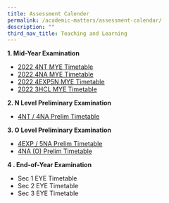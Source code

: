 ```yaml
---
title: Assessment Calender
permalink: /academic-matters/assessment-calendar/
description: ""
third_nav_title: Teaching and Learning
---
```


**1. Mid-Year Examination**


* [2022 4NT MYE Timetable](/files/2022%204NT%20MYE%20Timetable_30%20Mar.pdf)  
*   [2022 4NA MYE Timetable](/files/2022%204NA%20MYE%20Timetable_30%20Mar.pdf)
*   [2022 4EXP5N MYE Timetable](/files/2022%204EXP5N%20MYE%20Timetable_30%20Mar.pdf)
*   [2022 3HCL MYE Timetable](/files/2022%203HCL%20MYE%20Timetable_30%20Mar.pdf)

**2. N Level Preliminary Examination**  

*  [4NT / 4NA Prelim Timetable ](/files/2022%20N-Level%20Prelim_Timetable_Updated15Jul.pdf)

**3. O Level Preliminary Examination**  

* [4EXP / 5NA Prelim Timetable](/files/2022%20O%20Prelim_Timetable_4E5N_Final.pdf)
*   [4NA (O) Prelim Timetable](/files/2022%20O%20Prelim_Timetable_4NO_Final.pdf)


**4 . End-of-Year Examination**

*   Sec 1 EYE Timetable
*   Sec 2 EYE Timetable
*   Sec 3 EYE Timetable